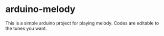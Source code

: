 # arduino-melody
This is a simple arduino project for playing melody. Codes are editable to the tunes you want.
